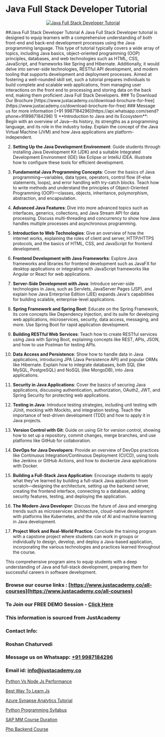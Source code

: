 # Java Full Stack Developer Tutorial

<p align="center">
  <a href="https://justacademy.co/program-detail/full-stack-web-development">
    <img src="https://justacademy.co/storage2/program_images/1704700371.webp" alt="Java Full Stack Developer Tutorial">
  </a>
</p>
##Java Full Stack Developer Tutorial
A Java Full Stack Developer tutorial is designed to equip learners with a comprehensive understanding of both front-end and back-end development processes using the Java programming language. This type of tutorial typically covers a wide array of topics, including Java basics, object-oriented programming (OOP) principles, databases, and web technologies such as HTML, CSS, JavaScript, and frameworks like Spring and Hibernate. Additionally, it would delve into server-side technologies, RESTful API development, and modern tooling that supports development and deployment processes. Aimed at fostering a well-rounded skill set, such a tutorial prepares individuals to build complete and scalable web applications, from managing user interactions on the front end to processing and storing data on the back end, making them proficient Java Full Stack Developers.
### To Download Our Brochure [https://www.justacademy.co/download-brochure-for-free](https://www.justacademy.co/download-brochure-for-free)
### Message us for more information [+91 9987184296](https://api.whatsapp.com/send?phone=919987184296)
1) **Introduction to Java and its Ecosystem**: Begin with an overview of Java—its history, its strengths as a programming language, and its role in the industry today. Explain the concept of the Java Virtual Machine (JVM) and how Java applications are platform-independent.

2) **Setting Up the Java Development Environment**: Guide students through installing Java Development Kit (JDK) and a suitable Integrated Development Environment (IDE) like Eclipse or IntelliJ IDEA. Illustrate how to configure these tools for efficient development.

3) **Fundamental Java Programming Concepts**: Cover the basics of Java programming—variables, data types, operators, control flow (if-else statements, loops), and error handling with try-catch blocks. Teach how to write methods and understand the principles of Object-Oriented Programming (OOP)—classes, objects, inheritance, polymorphism, abstraction, and encapsulation.

4) **Advanced Java Features**: Dive into more advanced topics such as interfaces, generics, collections, and Java Stream API for data processing. Discuss multi-threading and concurrency to show how Java handles multiple processes and asynchronous programming.

5) **Introduction to Web Technologies**: Give an overview of how the internet works, explaining the roles of client and server, HTTP/HTTPS protocols, and the basics of HTML, CSS, and JavaScript for frontend development.

6) **Frontend Development with Java Frameworks**: Explore Java frameworks and libraries for frontend development such as JavaFX for desktop applications or integrating with JavaScript frameworks like Angular or React for web applications.

7) **Server-Side Development with Java**: Introduce server-side technologies in Java, such as Servlets, JavaServer Pages (JSP), and explain how Java Enterprise Edition (JEE) expands Java's capabilities for building scalable, enterprise-level applications.

8) **Spring Framework and Spring Boot**: Educate on the Spring Framework, its core concepts like Dependency Injection, and its suite for developing web applications, microservices, security, data access, messaging, and more. Use Spring Boot for rapid application development.

9) **Building RESTful Web Services**: Teach how to create RESTful services using Java with Spring Boot, explaining concepts like REST, APIs, JSON, and how to use Postman for testing APIs.

10) **Data Access and Persistence**: Show how to handle data in Java applications, introducing JPA (Java Persistence API) and popular ORMs like Hibernate. Explain how to integrate databases, both SQL (like MySQL, PostgreSQL) and NoSQL (like MongoDB), into Java applications.

11) **Security in Java Applications**: Cover the basics of securing Java applications, discussing authentication, authorization, OAuth2, JWT, and Spring Security for protecting web applications.

12) **Testing in Java**: Introduce testing strategies, including unit testing with JUnit, mocking with Mockito, and integration testing. Teach the importance of test-driven development (TDD) and how to apply it in Java projects.

13) **Version Control with Git**: Guide on using Git for version control, showing how to set up a repository, commit changes, merge branches, and use platforms like GitHub for collaboration.

14) **DevOps for Java Developers**: Provide an overview of DevOps practices like Continuous Integration/Continuous Deployment (CI/CD), using tools like Jenkins or GitHub Actions, and how to dockerize Java applications with Docker.

15) **Building a Full-Stack Java Application**: Encourage students to apply what they've learned by building a full-stack Java application from scratch—designing the architecture, setting up the backend server, creating the frontend interface, connecting to a database, adding security features, testing, and deploying the application.

16) **The Modern Java Developer**: Discuss the future of Java and emerging trends such as microservices architecture, cloud-native development with platforms like Kubernetes, and the role of AI and machine learning in Java development.

17) **Project Work and Real-World Practice**: Conclude the training program with a capstone project where students can work in groups or individually to design, develop, and deploy a Java-based application, incorporating the various technologies and practices learned throughout the course.

This comprehensive program aims to equip students with a deep understanding of Java and full-stack development, preparing them for successful careers in software development.

### Browse our course links : [https://www.justacademy.co/all-courses](https://www.justacademy.co/all-courses) 
### To Join our FREE DEMO Session - [Click Here](https://www.justacademy.co/register-for-course-demo)


### This information is sourced from JustAcademy
### Contact Info:
### Roshan Chaturvedi
### Message us on Whatsapp: [+91 9987184296](https://api.whatsapp.com/send?phone=919987184296)
### Email id: [info@justacademy.co](mailto:info@justacademy.co)
                
[Python Vs Node Js Performance](https://www.linkedin.com/pulse/python-vs-node-js-performance-justacademy-las-vegas-fvoaf?trackingId=mgXTIxTIhenjr2eYVTRuLw%3D%3D&lipi=urn%3Ali%3Apage%3Ad_flagship3_company_admin%3B72drtJzFRpOZi%2BIA7t6Uhg%3D%3D)

[Best Way To Learn Js](https://www.linkedin.com/pulse/best-way-learn-js-justacademy-cupertino-z0xtc?trackingId=IneX%2BisQwzlz27hXfGDCnw%3D%3D&lipi=urn%3Ali%3Apage%3Ad_flagship3_company_admin%3BnS5tGyG4QnikczaDjz%2F1LQ%3D%3D)

[Azure Synapse Analytics Tutorial](https://medium.com/@negishivu99/azure-synapse-analytics-tutorial-c17837e48ffa)

[Python Programming Syllabus](https://medium.com/@kamblerajas684/python-programming-syllabus-5983e3024048)

[SAP MM Course Duration](https://justacademyin.github.io/Articles/SAP-MM-Course-Duration)

[Php Backend Course](https://justacademyin.github.io/justacademy/php-backend-course)


